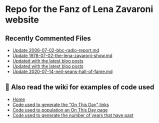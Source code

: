 # Repo for the Fanz of Lena Zavaroni website

## Recently Commented Files
<!-- BLOG-POST-LIST:START -->
- [Update 2006-07-02-bbc-radio-report.md](https://github.com/FanzOfLenaZavaroni/fanzoflenazavaroni.github.io/commit/e07765e4a5d35052ebf45e52ec604852e58fbea7)
- [Update 1978-07-02-the-lena-zavaroni-show.md](https://github.com/FanzOfLenaZavaroni/fanzoflenazavaroni.github.io/commit/0abf7776b9014730a450b01d4cbe8f6be61706ec)
- [Updated with the latest blog posts](https://github.com/FanzOfLenaZavaroni/fanzoflenazavaroni.github.io/commit/16bc92dbba133ed414591427c5ac7156b5582213)
- [Updated with the latest blog posts](https://github.com/FanzOfLenaZavaroni/fanzoflenazavaroni.github.io/commit/c9cfd45f53cac50711f4b9d4eb200f684d78d60b)
- [Update 2020-07-14-neil-seans-hall-of-fame.md](https://github.com/FanzOfLenaZavaroni/fanzoflenazavaroni.github.io/commit/455edd423ea77cab82a6b6a7a343c28a9cb32fd7)
<!-- BLOG-POST-LIST:END -->

## :notebook: Also read the wiki for examples of code used
* [Home](https://github.com/FanzOfLenaZavaroni/fanzoflenazavaroni.github.io/wiki)
* [Code used to generate the "On This Day" links](https://github.com/FanzOfLenaZavaroni/fanzoflenazavaroni.github.io/wiki/On-This-Day-Code)
* [Code used to population an On This Day page](https://github.com/FanzOfLenaZavaroni/fanzoflenazavaroni.github.io/wiki/Code-used-to-population-an-On-This-Day-page)
* [Code used to generate the number of years that have past](https://github.com/FanzOfLenaZavaroni/fanzoflenazavaroni.github.io/wiki/Number-of-years-gone-by-code)
